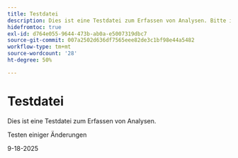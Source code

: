 ```yaml
---
title: Testdatei
description: Dies ist eine Testdatei zum Erfassen von Analysen. Bitte ignorieren.
hidefromtoc: true
exl-id: d764e055-9644-473b-ab0a-e5007319dbc7
source-git-commit: 007a2502d636df7565eee82de3c1bf98e44a5482
workflow-type: tm+mt
source-wordcount: '28'
ht-degree: 50%

---
```


# Testdatei

Dies ist eine Testdatei zum Erfassen von Analysen.

Testen einiger Änderungen

9-18-2025
